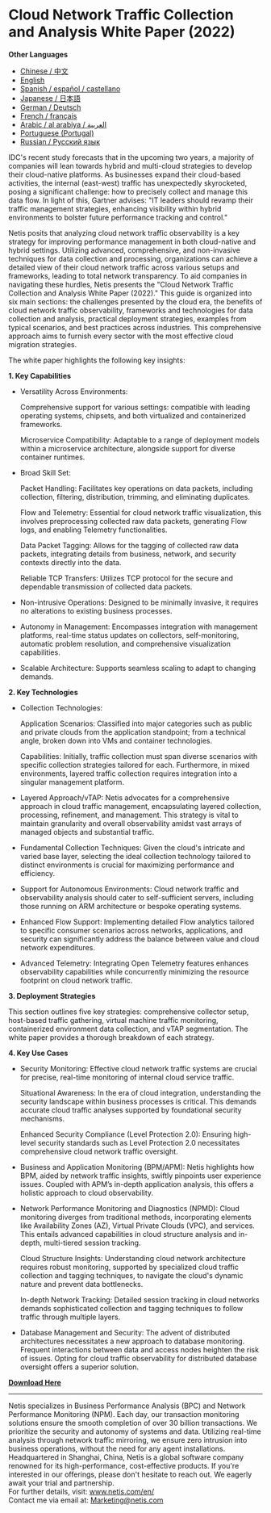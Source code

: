 # Cloud Network Traffic Collection and Analysis White Paper (2022)

**Other Languages**

+ [Chinese / 中文](https://github.com/lvdeshuii/OverFlow/blob/main/docs/zh/Cloud-Network-Traffic-Collection-and-Analysis-White-Paper-zh.md)
+ [English](https://github.com/lvdeshuii/OverFlow/blob/main/docs/en/Cloud-Network-Traffic-Collection-and-Analysis-White-Paper-en.md)
+ [Spanish / español / castellano](https://github.com/lvdeshuii/OverFlow/blob/main/docs/es/Cloud-Network-Traffic-Collection-and-Analysis-White-Paper-es.md)
+ [Japanese / 日本語](https://github.com/lvdeshuii/OverFlow/blob/main/docs/ja/Cloud-Network-Traffic-Collection-and-Analysis-White-Paper-ja.md)
+ [German / Deutsch](https://github.com/lvdeshuii/OverFlow/blob/main/docs/de/Cloud-Network-Traffic-Collection-and-Analysis-White-Paper-de.md)
+ [French / français](https://github.com/lvdeshuii/OverFlow/blob/main/docs/fr/Cloud-Network-Traffic-Collection-and-Analysis-White-Paper-fr.md)
+ [Arabic / al arabiya / العربية](https://github.com/lvdeshuii/OverFlow/blob/main/docs/ar/Cloud-Network-Traffic-Collection-and-Analysis-White-Paper-ar.md)
+ [Portuguese (Portugal)](https://github.com/lvdeshuii/OverFlow/blob/main/docs/pt/Cloud-Network-Traffic-Collection-and-Analysis-White-Paper-pt.md)
+ [Russian / Русский язык](https://github.com/lvdeshuii/OverFlow/blob/main/docs/ru/Cloud-Network-Traffic-Collection-and-Analysis-White-Paper-ru.md)

IDC's recent study forecasts that in the upcoming two years, a majority of companies will lean towards hybrid and multi-cloud strategies to develop their cloud-native platforms. As businesses expand their cloud-based activities, the internal (east-west) traffic has unexpectedly skyrocketed, posing a significant challenge: how to precisely collect and manage this data flow. In light of this, Gartner advises: "IT leaders should revamp their traffic management strategies, enhancing visibility within hybrid environments to bolster future performance tracking and control."

Netis posits that analyzing cloud network traffic observability is a key strategy for improving performance management in both cloud-native and hybrid settings. Utilizing advanced, comprehensive, and non-invasive techniques for data collection and processing, organizations can achieve a detailed view of their cloud network traffic across various setups and frameworks, leading to total network transparency. To aid companies in navigating these hurdles, Netis presents the "Cloud Network Traffic Collection and Analysis White Paper (2022)." This guide is organized into six main sections: the challenges presented by the cloud era, the benefits of cloud network traffic observability, frameworks and technologies for data collection and analysis, practical deployment strategies, examples from typical scenarios, and best practices across industries. This comprehensive approach aims to furnish every sector with the most effective cloud migration strategies.

The white paper highlights the following key insights:

**1. Key Capabilities**

- Versatility Across Environments:

  Comprehensive support for various settings: compatible with leading operating systems, chipsets, and both virtualized and containerized frameworks.

  Microservice Compatibility: Adaptable to a range of deployment models within a microservice architecture, alongside support for diverse container runtimes.

- Broad Skill Set:

  Packet Handling: Facilitates key operations on data packets, including collection, filtering, distribution, trimming, and eliminating duplicates.

  Flow and Telemetry: Essential for cloud network traffic visualization, this involves preprocessing collected raw data packets, generating Flow logs, and enabling Telemetry functionalities.

  Data Packet Tagging: Allows for the tagging of collected raw data packets, integrating details from business, network, and security contexts directly into the data.

  Reliable TCP Transfers: Utilizes TCP protocol for the secure and dependable transmission of collected data packets.

- Non-intrusive Operations: Designed to be minimally invasive, it requires no alterations to existing business processes.

- Autonomy in Management: Encompasses integration with management platforms, real-time status updates on collectors, self-monitoring, automatic problem resolution, and comprehensive visualization capabilities.

- Scalable Architecture: Supports seamless scaling to adapt to changing demands.

**2. Key Technologies**

- Collection Technologies:

  Application Scenarios: Classified into major categories such as public and private clouds from the application standpoint; from a technical angle, broken down into VMs and container technologies.

  Capabilities: Initially, traffic collection must span diverse scenarios with specific collection strategies tailored for each. Furthermore, in mixed environments, layered traffic collection requires integration into a singular management platform.

- Layered Approach/vTAP: Netis advocates for a comprehensive approach in cloud traffic management, encapsulating layered collection, processing, refinement, and management. This strategy is vital to maintain granularity and overall observability amidst vast arrays of managed objects and substantial traffic.

- Fundamental Collection Techniques: Given the cloud's intricate and varied base layer, selecting the ideal collection technology tailored to distinct environments is crucial for maximizing performance and efficiency.

- Support for Autonomous Environments: Cloud network traffic and observability analysis should cater to self-sufficient servers, including those running on ARM architecture or bespoke operating systems.

- Enhanced Flow Support: Implementing detailed Flow analytics tailored to specific consumer scenarios across networks, applications, and security can significantly address the balance between value and cloud network expenditures.

- Advanced Telemetry: Integrating Open Telemetry features enhances observability capabilities while concurrently minimizing the resource footprint on cloud network traffic.

**3. Deployment Strategies**

This section outlines five key strategies: comprehensive collector setup, host-based traffic gathering, virtual machine traffic monitoring, containerized environment data collection, and vTAP segmentation. The white paper provides a thorough breakdown of each strategy.

**4. Key Use Cases**

- Security Monitoring: Effective cloud network traffic systems are crucial for precise, real-time monitoring of internal cloud service traffic.

  Situational Awareness: In the era of cloud integration, understanding the security landscape within business processes is critical. This demands accurate cloud traffic analyses supported by foundational security mechanisms.

  Enhanced Security Compliance (Level Protection 2.0): Ensuring high-level security standards such as Level Protection 2.0 necessitates comprehensive cloud network traffic oversight.

- Business and Application Monitoring (BPM/APM): Netis highlights how BPM, aided by network traffic insights, swiftly pinpoints user experience issues. Coupled with APM’s in-depth application analysis, this offers a holistic approach to cloud observability.

- Network Performance Monitoring and Diagnostics (NPMD): Cloud monitoring diverges from traditional methods, incorporating elements like Availability Zones (AZ), Virtual Private Clouds (VPC), and services. This entails advanced capabilities in cloud structure analysis and in-depth, multi-tiered session tracking.

  Cloud Structure Insights: Understanding cloud network architecture requires robust monitoring, supported by specialized cloud traffic collection and tagging techniques, to navigate the cloud's dynamic nature and prevent data bottlenecks.

  In-depth Network Tracking: Detailed session tracking in cloud networks demands sophisticated collection and tagging techniques to follow traffic through multiple layers.

- Database Management and Security: The advent of distributed architectures necessitates a new approach to database monitoring. Frequent interactions between data and access nodes heighten the risk of issues. Opting for cloud traffic observability for distributed database oversight offers a superior solution.

[**Download Here**](https://open.netis.com/datacenter/white-papers/天旦云网流量采集分析白皮书（2022）)
***
Netis specializes in Business Performance Analysis (BPC) and Network Performance Monitoring (NPM). Each day, our transaction monitoring solutions ensure the smooth completion of over 30 billion transactions. We prioritize the security and autonomy of systems and data. Utilizing real-time analysis through network traffic mirroring, we ensure zero intrusion into business operations, without the need for any agent installations. Headquartered in Shanghai, China, Netis is a global software company renowned for its high-performance, cost-effective products. If you're interested in our offerings, please don't hesitate to reach out. We eagerly await your trial and partnership.  
For further details, visit: www.netis.com/en/  
Contact me via email at: Marketing@netis.com

